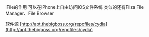 iFile的作用
可以在iPhone上自由访问iOS文件系统
类似的还有Filza File Manager、File Browser

软件源
[http://apt.thebigboss.org/repofiles/cydia](http://apt.thebigboss.org/repofiles/cydia)